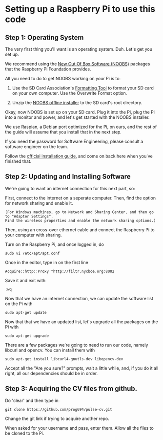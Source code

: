 Setting up a Raspberry Pi to use this code
==========================================

Step 1: Operating System
------------------------
The very first thing you'll want is an operating system. Duh. Let's get you set up.

We recommend using the [New Out Of Box Software (NOOBS)](http://www.raspberrypi.org/downloads) packages that the Raspberry Pi Foundation provides.

All you need to do to get NOOBS working on your Pi is to:

1. Use the SD Card Association's [Formatting Tool](https://www.sdcard.org/downloads/formatter_4) to format your SD card on your own computer. Use the Overwrite Format option.

2. Unzip the [NOOBS offline installer](http://downloads.raspberrypi.org/NOOBS_latest) to the SD card's root directory.

Okay, now NOOBS is set up on your SD card. Plug it into the Pi, plug the Pi into a monitor and power, and let's get started with the NOOBS installer.

We use Raspian, a Debian port optimized for the Pi, on ours, and the rest of the guide will assume that you install that in the next step.

If you need the password for Software Engineering, please consult a software engineer on the team.

Follow the [official installation guide](https://github.com/raspberrypi/noobs/blob/master/README.md), and come on back here when you've finished that.

Step 2: Updating and Installing Software
----------------------------------------
We're going to want an internet connection for this next part, so:

  First, connect to the internet on a seperate computer. Then, find the option for network sharing and enable it.
  
    (For Windows machines, go to Network and Sharing Center, and then go to "Adapter Settings".
    Find the wireless properties and enable the network sharing options.)
    
  Then, using an cross-over ethernet cable and connect the Raspberry Pi to your computer with sharing.
  
  Turn on the Raspberry Pi, and once logged in, do
  
  `sudo vi /etc/apt/apt.conf`
    
  Once in the editor, type in on the first line 
    
  `Acquire::http::Proxy "http://filtr.nycboe.org:8002`
    
  Save it and exit with 
    
  `:wq`
  

Now that we have an internet connection, we can update the software list on the Pi with

  `sudo apt-get update`

Now that that we have an updated list, let's upgrade all the packages on the Pi with

  `sudo apt-get upgrade`

There are a few packages we're going to need to run our code, namely libcurl and opencv. You can install them with

  `sudo apt-get install libcurl4-gnutls-dev libopencv-dev`

Accept all the "Are you sure?" prompts, wait a little while, and, if you do it all right, all our dependencies should be in order.

Step 3: Acquiring the CV files from github.
-------------------------------------------

Do 
  'clear'
and then type in:

  `git clone https://github.com/prog694/pulse-cv.git`

Change the git link if trying to acquire another repo.

When asked for your username and pass, enter them. Allow all the files to be cloned to the Pi.
